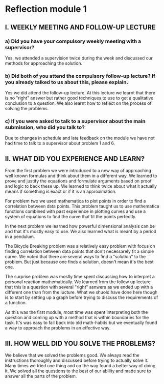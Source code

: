# Reflection module 1
## I. WEEKLY MEETING AND FOLLOW-UP LECTURE

### a) Did you have your compulsory weekly meeting with a supervisor?
Yes, we attended a supervision twice during the week and discussed our methods for approaching the solution.

### b) Did both of you attend the compulsory follow-up lecture? If you already talked to us about this, please explain.
Yes we did attend the follow-up lecture. At this lecture we learnt that there is no "right" answer but rather good techniques to use to get a qualitative conclusion to a question. We also learnt how to reflect on the process of solving the problems.

### c) If you were asked to talk to a supervisor about the main submission, who did you talk to?
Due to changes in schedule and late feedback on the module we have not had time to talk to a supervisor about problem 1 and 6.

## II. WHAT DID YOU EXPERIENCE AND LEARN?
From the first problem we were introduced to a new way of approaching well known formulas and think about them in a different way. We learned to prove and justify the equations and formulate arguments based on proof and logic to back these up. We learned to think twice about what it actually means if something is exact or if it is an approximation. 

For problem two we used mathematica to plot points in order to find a correlation between data points. This problem taught us to use mathematica functions combined with past experience in plotting curves and use a system of equations to find the curve that fit the points perfectly. 

In the next problem we learned how powerful dimensional analysis can be and that it's mostly easy to use. We also learned what is meant by a period in a pendulum. 

The Bicycle Breaking problem was a relatively easy problem with focus on finding correlation between data points that don't necessarely fit a simple curve. We noted that there are several ways to find a "solution" to the problem. But just because one finds a solution, doesn't mean it's the best one. 

The surprise problem was mostly time spent discussing how to interpret a personal reaction mathematically. We learned from the follow up lecture that this is a question with several "right" asnwers as we ended up with a different one than from the lucture. What we shuold have done here though is to start by setting up a graph before trying to discuss the requirements of a function.

As this was the first module, most time was spent interpreting both the question and coming up with a method that is within boundaries for the task. It's was easy to fall back into old math-habits but we eventually found a way to approach the problems in an effective way.

## III. HOW WELL DID YOU SOLVE THE PROBLEMS?

We believe that we solved the problems good. We always read the instructions thoroughly and discussed before trying to actually solve it. Many times we tried one thing and on the way found a better way of doing it. We solved all the questions to the best of our ability and made sure to answer all the parts of the problem.